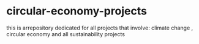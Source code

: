 # circular-economy-projects
this is arrepository dedicated for all projects that involve: climate change , circular economy and all sustainability projects
